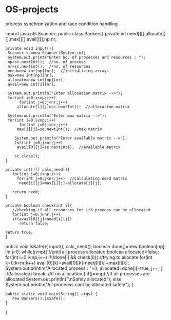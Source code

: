 # OS-projects
process synchronization and race condition handling


import java.util.Scanner;
public class Bankers{
    private int need[][],allocate[][],max[][],avail[][],np,nr;
    
    private void input(){
     Scanner sc=new Scanner(System.in);
     System.out.print("Enter no. of processes and resources : ");
     np=sc.nextInt();  //no. of process
     nr=sc.nextInt();  //no. of resources
     need=new int[np][nr];  //initializing arrays
     max=new int[np][nr];
     allocate=new int[np][nr];
     avail=new int[1][nr];
     
     System.out.println("Enter allocation matrix -->");
     for(int i=0;i<np;i++)
          for(int j=0;j<nr;j++)
         allocate[i][j]=sc.nextInt();  //allocation matrix
      
     System.out.println("Enter max matrix -->");
     for(int i=0;i<np;i++)
          for(int j=0;j<nr;j++)
         max[i][j]=sc.nextInt();  //max matrix
      
        System.out.println("Enter available matrix -->");
        for(int j=0;j<nr;j++)
         avail[0][j]=sc.nextInt();  //available matrix
        
        sc.close();
    }
    
    private int[][] calc_need(){
       for(int i=0;i<np;i++)
         for(int j=0;j<nr;j++)  //calculating need matrix
          need[i][j]=max[i][j]-allocate[i][j];
       
       return need;
    }
 
    private boolean check(int i){
       //checking if all resources for ith process can be allocated
       for(int j=0;j<nr;j++) 
       if(avail[0][j]<need[i][j])
          return false;
   
    return true;
    }
public void isSafe(){
       input();
       calc_need();
       boolean done[]=new boolean[np];
       int j=0;
while(j<np){  //until all process allocated
       boolean allocated=false;
       for(int i=0;i<np;i++)
        if(!done[i] && check(i)){  //trying to allocate
            for(int k=0;k<nr;k++)
            avail[0][k]=avail[0][k]-need[i][k]+max[i][k];
         System.out.println("Allocated process : "+i);
         allocated=done[i]=true;
               j++;
             }
          if(!allocated) break;  //if no allocation
       }
       if(j==np)  //if all processes are allocated
        System.out.println("\nSafely allocated");
       else
        System.out.println("All proceess cant be allocated safely");
    }
    
    public static void main(String[] args) {
       new Bankers().isSafe();
    }
}

